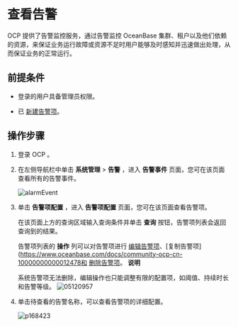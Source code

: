 # 查看告警

OCP 提供了告警监控服务，通过告警监控 OceanBase 集群、租户以及他们依赖的资源，来保证业务运行故障或资源不足时用户能够及时感知并迅速做出处理，从而保证业务的正常运行。

## 前提条件

* 登录的用户具备管理员权限。

* 已 [新建告警项](../../100.administrator-guide-monitoring-and-alerts/100.use-ocp-to-monitor-databases/300.alerts/400.common-alert-item-management.md)。

## 操作步骤

1. 登录 OCP 。

2. 在左侧导航栏中单击 **系统管理** \> **告警** ，进入 **告警事件** 页面，您可在该页面查看所有的告警事件。

   ![alarmEvent](http://icms-x-dita.oss-cn-zhangjiakou.aliyuncs.com/xdita-output/zh-CN/task14795230/images/p350856.png?Expires=7258145947&OSSAccessKeyId=LTAIJfoPL6wmrirR&Signature=ZDKkNeHHkyKZFSOlRkospeIe7cA%3D)

3. 单击 **告警项配置** ，进入 **告警项配置** 页面，您可在该页面查看告警项。

   在该页面上方的查询区域输入查询条件并单击 **查询** 按钮，告警项列表会返回查询到的结果。

   告警项列表的 **操作** 列可以对告警项进行 [编辑告警项](https://www.oceanbase.com/docs/community-ocp-cn-10000000000012479)、[复制告警项](https://www.oceanbase.com/docs/community-ocp-cn-10000000000012478和 [删除告警项](https://www.oceanbase.com/docs/community-ocp-cn-10000000000012480)。
   **说明**

   系统告警项无法删除，编辑操作也只能调整有限的配置项，如阈值、持续时长和告警等级。
   ![05120957](http://icms-x-dita.oss-cn-zhangjiakou.aliyuncs.com/xdita-output/zh-CN/task14795230/images/p272712.png?Expires=7258145947&OSSAccessKeyId=LTAIJfoPL6wmrirR&Signature=KnKjSZfQYNLpmkc7FOXk7naqMjg%3D)

4. 单击待查看的告警名称，可以查看告警项的详细配置。

   ![p168423](http://icms-x-dita.oss-cn-zhangjiakou.aliyuncs.com/xdita-output/zh-CN/task14795230/images/p270992.png?Expires=7258145947&OSSAccessKeyId=LTAIJfoPL6wmrirR&Signature=STNlCuvIh8W1XgHk%2FJqEcJ54XhE%3D)
